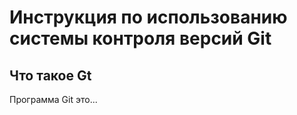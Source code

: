 # **Инструкция по использованию системы контроля версий Git**

## Что такое Gt

Программа Git это...
